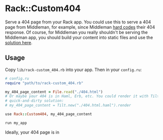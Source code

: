 # Rack::Custom404

Serve a 404 page from your Rack app. You could use this to serve a 404 page from
Middleman, for example, since Middleman [hard codes] their 404 response. Of
course, for Middleman you really shouldn't be serving the Middleman app, you
should build your content into static files and use the [solution here].

[hard codes]: https://github.com/middleman/middleman/blob/eede4a8c5d98978045e6bb819b50a85995434851/middleman-core/lib/middleman-core/core_extensions/request.rb#L283-L285
[solution here]: https://github.com/indirect/middleman-heroku-static-app

## Usage

Copy `lib/rack-custom_404.rb` into your app. Then in your `config.ru`:

```ruby
# config.ru
require "path/to/rack-custom_404.rb"

my_404_page_content = File.read("./404.html")
# Or maybe your 404 is in Haml, Erb, etc. You could render it with Tilt for a
# quick-and-dirty solution:
# my_404_page_content = Tilt.new("./404.html.haml").render

use Rack::Custom404, my_404_page_content

run my_app
```

Ideally, your 404 page is in
